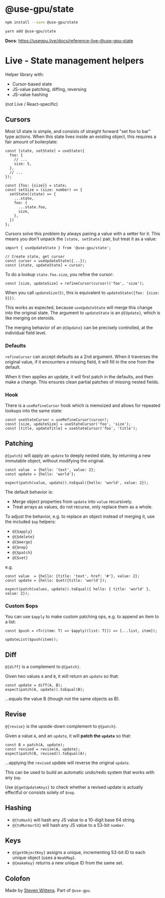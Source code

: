 # @use-gpu/state

```sh
npm install --save @use-gpu/state
```

```sh
yarn add @use-gpu/state
```

**Docs**: https://usegpu.live/docs/reference-live-@use-gpu-state

# Live - State management helpers

Helper library with:
- Cursor-based state
- JS-value patching, diffing, reversing
- JS-value hashing

(not Live / React-specific)

## Cursors

Most UI state is simple, and consists of straight forward "set foo to bar" type actions. When this state lives inside an existing object, this requires a fair amount of boilerplate:

```tsx
const [state, setState] = useState({
  foo: {
    // ...
    size: 5,
  },
  // ...
});

const {foo: {size}} = state;
const setSize = (size: number) => {
  setState((state) => {
    ...state,
    foo: {
      ...state.foo,
      size,
    },
  })
};
```

Cursors solve this problem by always pairing a value with a setter for it. This means you don't unpack the `[state, setState]` pair, but treat it as a value:

```tsx
import { useUpdateState } from '@use-gpu/state';

// Create state, get cursor
const cursor = useUpdateState({...});
const [state, updateState] = cursor;
```

To do a lookup `state.foo.size`, you refine the cursor:

```tsx
const [size, updateSize] = refineCursor(cursor)('foo', 'size');
```

When you call `updateSize(5)`, this is equivalent to `updateState({foo: {size: 5}})`.

This works as expected, because `useUpdateState` will merge this change into the original state. The argument to `updateState` is an `@{Update}`, which is like merging on steroids.

The merging behavior of an `@{Update}` can be precisely controlled, at the individual field level.

### Defaults

`refineCursor` can accept defaults as a 2nd argument. When it traverses the original value, if it encounters a missing field, it will fill in the one from the default.

When it then applies an update, it will first patch in the defaults, and then make a change. This ensures clean partial patches of missing nested fields.

### Hook

There is a `useRefineCursor` hook which is memoized and allows for repeated lookups into the same state:

```tsx
const useStateCursor = useRefineCursor(cursor);
const [size, updateSize] = useStateCursor('foo', 'size');
const [title, updateTitle] = useStateCursor('foo', 'title');
```

## Patching

`@{patch}` will apply an `update` to deeply nested state, by returning a new immutable object, without modifying the original.

```tsx
const value  = {hello: 'text', value: 2};
const update = {hello: 'world'};

expect(patch(value, update)).toEqual({hello: 'world', value: 2});
```

The default behavior is:
- Merge object properties from `update` into `value` recursively.
- Treat arrays as values, do not recurse, only replace them as a whole.

To adjust the behavior, e.g. to replace an object instead of merging it, use the included `$op` helpers:

- `@{$apply}`
- `@{$delete}`
- `@{$merge}`
- `@{$nop}`
- `@{$patch}`
- `@{$set}`

e.g.

```tsx
const value  = {hello: {title: 'text', href: '#'}, value: 2};
const update = {hello: $set({title: 'world'});

expect(patch(values, update)).toEqual({ hello: { title: 'world' }, value: 2});
```

### Custom $ops

You can use `$apply` to make custom patching ops, e.g. to append an item to a list:

```tsx
const $push = <T>(item: T) => $apply((list: T[]) => [...list, item]);
  
updateList($push(item));
```

## Diff 

`@{diff}` is a complement to `@{patch}`.

Given two values `A` and `B`, it will return an `update` so that:

```tsx
const update = diff(A, B);
expect(patch(A, update)).toEqual(B);
```

...equals the value B (though not the same objects as B).

## Revise

`@{revise}` is the upside-down complement to `@{patch}`.

Given a value `A`, and an `update`, it will **patch the `update`** so that:

```tsx
const B = patch(A, update);
const revised = revise(A, update);
expect(patch(B, revised)).toEqual(A);
```

...applying the `revised` update will reverse the original `update`.

This can be used to build an automatic undo/redo system that works with any `$op`.

Use `@{getUpdateKeys}` to check whether a revised update is actually effectful or consists solely of `$nop`.

## Hashing

- `@{toHash}` will hash any JS value to a 10-digit base 64 string.
- `@{toMurmur53}` will hash any JS value to a 53-bit `number`.

## Keys

- `@{getObjectKey}` assigns a unique, incrementing 53-bit ID to each unique object (uses a `WeakMap`).
- `@{makeKey}` returns a new unique ID from the same set.

## Colofon

Made by [Steven Wittens](https://acko.net). Part of `@use-gpu`.
